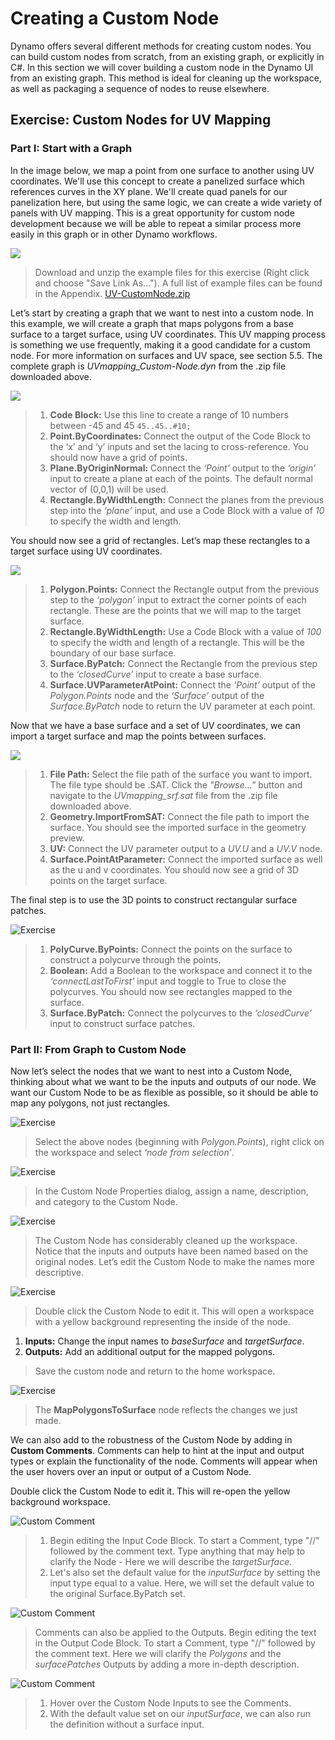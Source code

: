 # Creating a Custom Node

Dynamo offers several different methods for creating custom nodes. You can build custom nodes from scratch, from an existing graph, or explicitly in C#. In this section we will cover building a custom node in the Dynamo UI from an existing graph. This method is ideal for cleaning up the workspace, as well as packaging a sequence of nodes to reuse elsewhere.

## Exercise: Custom Nodes for UV Mapping

### Part I: Start with a Graph

In the image below, we map a point from one surface to another using UV coordinates. We'll use this concept to create a panelized surface which references curves in the XY plane. We'll create quad panels for our panelization here, but using the same logic, we can create a wide variety of panels with UV mapping. This is a great opportunity for custom node development because we will be able to repeat a similar process more easily in this graph or in other Dynamo workflows.

![](<../../.gitbook/assets/custom node for uv mapping pt I - 01.jpg>)

> Download and unzip the example files for this exercise (Right click and choose "Save Link As..."). A full list of example files can be found in the Appendix. [UV-CustomNode.zip](https://github.com/h-iL/ForkedDynamoPrimerReorganized/blob/main/10\_Custom-Nodes/datasets/10-2/UV-CustomNode.zip)

Let’s start by creating a graph that we want to nest into a custom node. In this example, we will create a graph that maps polygons from a base surface to a target surface, using UV coordinates. This UV mapping process is something we use frequently, making it a good candidate for a custom node. For more information on surfaces and UV space, see section 5.5. The complete graph is _UVmapping\_Custom-Node.dyn_ from the .zip file downloaded above.

![](<../../.gitbook/assets/custom node for uv mapping pt I - 02.jpg>)

> 1. **Code Block:** Use this line to create a range of 10 numbers between -45 and 45 `45..45..#10;`
> 2. **Point.ByCoordinates:** Connect the output of the Code Block to the ‘x’ and ‘y’ inputs and set the lacing to cross-reference. You should now have a grid of points.
> 3. **Plane.ByOriginNormal:** Connect the _‘Point’_ output to the _‘origin’_ input to create a plane at each of the points. The default normal vector of (0,0,1) will be used.
> 4. **Rectangle.ByWidthLength:** Connect the planes from the previous step into the _‘plane’_ input, and use a Code Block with a value of _10_ to specify the width and length.

You should now see a grid of rectangles. Let’s map these rectangles to a target surface using UV coordinates.

![](<../../.gitbook/assets/custom node for uv mapping pt I - 03.jpg>)

> 1. **Polygon.Points:** Connect the Rectangle output from the previous step to the _‘polygon’_ input to extract the corner points of each rectangle. These are the points that we will map to the target surface.
> 2. **Rectangle.ByWidthLength:** Use a Code Block with a value of _100_ to specify the width and length of a rectangle. This will be the boundary of our base surface.
> 3. **Surface.ByPatch:** Connect the Rectangle from the previous step to the _‘closedCurve’_ input to create a base surface.
> 4. **Surface.UVParameterAtPoint:** Connect the _‘Point’_ output of the _Polygon.Points_ node and the _‘Surface’_ output of the _Surface.ByPatch_ node to return the UV parameter at each point.

Now that we have a base surface and a set of UV coordinates, we can import a target surface and map the points between surfaces.

![](<../../.gitbook/assets/custom node for uv mapping pt I - 04.jpg>)

> 1. **File Path:** Select the file path of the surface you want to import. The file type should be .SAT. Click the _"Browse..."_ button and navigate to the _UVmapping\_srf.sat_ file from the .zip file downloaded above.
> 2. **Geometry.ImportFromSAT:** Connect the file path to import the surface. You should see the imported surface in the geometry preview.
> 3. **UV:** Connect the UV parameter output to a _UV.U_ and a _UV.V_ node.
> 4. **Surface.PointAtParameter:** Connect the imported surface as well as the u and v coordinates. You should now see a grid of 3D points on the target surface.

The final step is to use the 3D points to construct rectangular surface patches.

![Exercise](../../.gitbook/assets/UVmapping04.jpg)

> 1. **PolyCurve.ByPoints:** Connect the points on the surface to construct a polycurve through the points.
> 2. **Boolean:** Add a Boolean to the workspace and connect it to the _‘connectLastToFirst’_ input and toggle to True to close the polycurves. You should now see rectangles mapped to the surface.
> 3. **Surface.ByPatch:** Connect the polycurves to the _‘closedCurve’_ input to construct surface patches.

### Part II: From Graph to Custom Node

Now let’s select the nodes that we want to nest into a Custom Node, thinking about what we want to be the inputs and outputs of our node. We want our Custom Node to be as flexible as possible, so it should be able to map any polygons, not just rectangles.

![Exercise](../../.gitbook/assets/UVmapping05.jpg)

> Select the above nodes (beginning with _Polygon.Points_), right click on the workspace and select _‘node from selection’_.

![Exercise](../../.gitbook/assets/UVmapping06.jpg)

> In the Custom Node Properties dialog, assign a name, description, and category to the Custom Node.

![Exercise](../../.gitbook/assets/UVmapping07.jpg)

> The Custom Node has considerably cleaned up the workspace. Notice that the inputs and outputs have been named based on the original nodes. Let’s edit the Custom Node to make the names more descriptive.

![Exercise](../../.gitbook/assets/UVmapping08.jpg)

> Double click the Custom Node to edit it. This will open a workspace with a yellow background representing the inside of the node.

1. **Inputs:** Change the input names to _baseSurface_ and _targetSurface_.
2. **Outputs:** Add an additional output for the mapped polygons.

> Save the custom node and return to the home workspace.

![Exercise](../../.gitbook/assets/UVmapping09.jpg)

> The **MapPolygonsToSurface** node reflects the changes we just made.

We can also add to the robustness of the Custom Node by adding in **Custom Comments**. Comments can help to hint at the input and output types or explain the functionality of the node. Comments will appear when the user hovers over an input or output of a Custom Node.



Double click the Custom Node to edit it. This will re-open the yellow background workspace.

![Custom Comment](../../.gitbook/assets/UVmapping\_Custom1.jpg)

> 1. Begin editing the Input Code Block. To start a Comment, type "//" followed by the comment text. Type anything that may help to clarify the Node - Here we will describe the _targetSurface_.
> 2. Let's also set the default value for the _inputSurface_ by setting the input type equal to a value. Here, we will set the default value to the original Surface.ByPatch set.

![Custom Comment](../../.gitbook/assets/UVmapping\_Custom1\_.jpg)

> Comments can also be applied to the Outputs. Begin editing the text in the Output Code Block. To start a Comment, type "//" followed by the comment text. Here we will clarify the _Polygons_ and the _surfacePatches_ Outputs by adding a more in-depth description.

![Custom Comment](../../.gitbook/assets/UVmapping\_Custom2.jpg)

> 1. Hover over the Custom Node Inputs to see the Comments.
> 2. With the default value set on our _inputSurface_, we can also run the definition without a surface input.
